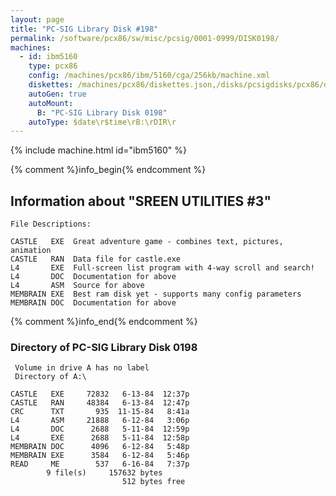 ```yaml
---
layout: page
title: "PC-SIG Library Disk #198"
permalink: /software/pcx86/sw/misc/pcsig/0001-0999/DISK0198/
machines:
  - id: ibm5160
    type: pcx86
    config: /machines/pcx86/ibm/5160/cga/256kb/machine.xml
    diskettes: /machines/pcx86/diskettes.json,/disks/pcsigdisks/pcx86/diskettes.json
    autoGen: true
    autoMount:
      B: "PC-SIG Library Disk 0198"
    autoType: $date\r$time\rB:\rDIR\r
---
```


{% include machine.html id="ibm5160" %}

{% comment %}info_begin{% endcomment %}

## Information about "SREEN UTILITIES #3"

    File Descriptions:
    
    CASTLE   EXE  Great adventure game - combines text, pictures, animation
    CASTLE   RAN  Data file for castle.exe
    L4       EXE  Full-screen list program with 4-way scroll and search!
    L4       DOC  Documentation for above
    L4       ASM  Source for above
    MEMBRAIN EXE  Best ram disk yet - supports many config parameters
    MEMBRAIN DOC  Documentation for above
{% comment %}info_end{% endcomment %}


### Directory of PC-SIG Library Disk 0198

     Volume in drive A has no label
     Directory of A:\

    CASTLE   EXE     72832   6-13-84  12:37p
    CASTLE   RAN     48384   6-13-84  12:47p
    CRC      TXT       935  11-15-84   8:41a
    L4       ASM     21888   6-12-84   3:06p
    L4       DOC      2688   5-11-84  12:59p
    L4       EXE      2688   5-11-84  12:58p
    MEMBRAIN DOC      4096   6-12-84   5:48p
    MEMBRAIN EXE      3584   6-12-84   5:46p
    READ     ME        537   6-16-84   7:37p
            9 file(s)     157632 bytes
                             512 bytes free
